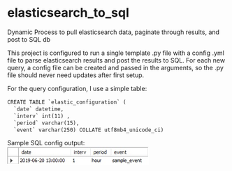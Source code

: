 # elasticsearch_to_sql
Dynamic Process to pull elasticsearch data, paginate through results, and post to SQL db

This project is configured to run a single template .py file with a config .yml file to parse elasticsearch results and post the results to SQL. For each new query, a config file can be created and passed in the arguments, so the .py file should never need updates after first setup.

For the query configuration, I use a simple table:

```
CREATE TABLE `elastic_configuration` (
  `date` datetime,
  `interv` int(11) ,
  `period` varchar(15),
  `event` varchar(250) COLLATE utf8mb4_unicode_ci)
```

Sample SQL config output:
![Config Table](config_table.jpg)
